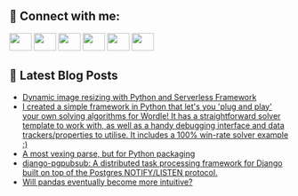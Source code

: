 ## 🔎 Connect with me:
[<img height="32" width="40" src="https://cdn.jsdelivr.net/npm/simple-icons@v5/icons/telegram.svg" />](https://t.me/bullbesh)
[<img height="32" width="40" src="https://cdn.jsdelivr.net/npm/simple-icons@v5/icons/vk.svg" />](https://vk.com/bullbesh)
[<img height="32" width="40" src="https://cdn.jsdelivr.net/npm/simple-icons@v5/icons/twitter.svg" />](https://twitter.com/bullbesh1)
[<img height="32" width="40" src="https://cdn.jsdelivr.net/npm/simple-icons@v5/icons/instagram.svg" />](https://www.instagram.com/bullbesh)
[<img height="32" width="40" src="https://cdn.jsdelivr.net/npm/simple-icons@v5/icons/reddit.svg" />](https://www.reddit.com/user/bullbesh)
[<img height="32" width="40" src="https://cdn.jsdelivr.net/npm/simple-icons@v5/icons/youtube.svg" />](https://www.youtube.com/channel/UCtfjRs6uzgq5mfm8S06WTcg)

## 📕 Latest Blog Posts
<!-- BLOG-POST-LIST:START -->
- [Dynamic image resizing with Python and Serverless Framework](https://www.reddit.com/r/Python/comments/ultkf3/dynamic_image_resizing_with_python_and_serverless/)
- [I created a simple framework in Python that let&#39;s you &#39;plug and play&#39; your own solving algorithms for Wordle! It has a straightforward solver template to work with, as well as a handy debugging interface and data trackers/properties to utilise. It includes a 100% win-rate solver example :&rpar;](https://www.reddit.com/r/Python/comments/ult9kz/i_created_a_simple_framework_in_python_that_lets/)
- [A most vexing parse, but for Python packaging](https://www.reddit.com/r/Python/comments/uls7uy/a_most_vexing_parse_but_for_python_packaging/)
- [django-pgpubsub: A distributed task processing framework for Django built on top of the Postgres NOTIFY/LISTEN protocol.](https://www.reddit.com/r/Python/comments/ulrn4g/djangopgpubsub_a_distributed_task_processing/)
- [Will pandas eventually become more intuitive?](https://www.reddit.com/r/Python/comments/ulrhff/will_pandas_eventually_become_more_intuitive/)
<!-- BLOG-POST-LIST:END -->
